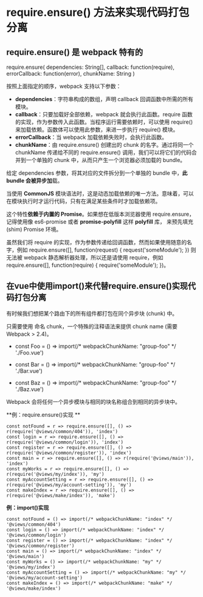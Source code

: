 # require.ensure() 方法来实现代码打包分离

## require.ensure() 是 webpack 特有的

require.ensure(
  dependencies: String[],
  callback: function(require),
  errorCallback: function(error),
  chunkName: String
)

按照上面指定的顺序，webpack 支持以下参数：

- **dependencies**：字符串构成的数组，声明 callback 回调函数中所需的所有模块。
- **callback**：只要加载好全部依赖，webpack 就会执行此函数。require 函数的实现，作为参数传入此函数。当程序运行需要依赖时，可以使用 require() 来加载依赖。函数体可以使用此参数，来进一步执行 require() 模块。
- **errorCallback**：当 webpack 加载依赖失败时，会执行此函数。
- **chunkName**：由 require.ensure() 创建出的 chunk 的名字。通过将同一个 chunkName 传递给不同的 require.ensure() 调用，我们可以将它们的代码合并到一个单独的 chunk 中，从而只产生一个浏览器必须加载的 bundle。


给定 dependencies 参数，将其对应的文件拆分到一个单独的 bundle 中，**此 bundle 会被异步加**载。 

当使用 **CommonJS** 模块语法时，这是动态加载依赖的唯一方法。意味着，可以在模块执行时才运行代码，只有在满足某些条件时才加载依赖项。 

这个特性**依赖于内置的 Promise**。如果想在低版本浏览器使用 require.ensure， 记得使用像 es6-promise 或者 **promise-polyfill** 这样 **polyfill** 库， 来预先填充(shim) Promise 环境。


虽然我们将 require 的实现，作为参数传递给回调函数，然而如果使用随意的名字，例如 require.ensure([], function(request) { request('someModule'); }) 
则无法被 webpack 静态解析器处理，所以还是请使用 require，例如 require.ensure([], function(require) { require('someModule'); })。

## 在vue中使用import()来代替require.ensure()实现代码打包分离

有时候我们想把某个路由下的所有组件都打包在同个异步块 (chunk) 中。 

只需要使用 命名 chunk，一个特殊的注释语法来提供 chunk name (需要 Webpack > 2.4)。

- const Foo = () => import(/* webpackChunkName: "group-foo" */ './Foo.vue')

- const Bar = () => import(/* webpackChunkName: "group-foo" */ './Bar.vue')

- const Baz = () => import(/* webpackChunkName: "group-foo" */ './Baz.vue')

Webpack 会将任何一个异步模块与相同的块名称组合到相同的异步块中。

**例：require.ensure()实现 **
```
const notFound = r => require.ensure([], () => r(require('@views/common/404')), 'index')
const login = r => require.ensure([], () => r(require('@views/common/login')), 'index')
const register = r => require.ensure([], () => r(require('@views/common/register')), 'index')
const main = r => require.ensure([], () => r(require('@views/main')), 'index')
const myWorks = r => require.ensure([], () => r(require('@views/my/index')), 'my')
const myAccountSetting = r => require.ensure([], () => r(require('@views/my/account-setting')), 'my')
const makeIndex = r => require.ensure([], () => r(require('@views/make/index')), 'make')
```

**例：import()实现**
```
const notFound = () => import(/* webpackChunkName: "index" */ '@views/common/404')
const login = () => import(/* webpackChunkName: "index" */ '@views/common/login')
const register = () => import(/* webpackChunkName: "index" */ '@views/common/register')
const main = () => import(/* webpackChunkName: "index" */ '@views/main')
const myWorks = () => import(/* webpackChunkName: "my" */ '@views/my/index')
const myAccountSetting = () => import(/* webpackChunkName: "my" */ '@views/my/account-setting')
const makeIndex = () => import(/* webpackChunkName: "make" */ '@views/make/index')
```